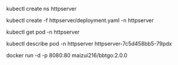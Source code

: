  kubectl create ns httpserver

 kubectl create -f httpserver/deployment.yaml -n httpserver

 kubectl get pod -n httpserver

kubectl describe pod -n httpserver httpserver-7c5d458bb5-79pdx

docker run -d -p 8080:80 maizui216/bbtgo:2.0.0